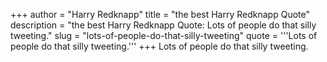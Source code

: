+++
author = "Harry Redknapp"
title = "the best Harry Redknapp Quote"
description = "the best Harry Redknapp Quote: Lots of people do that silly tweeting."
slug = "lots-of-people-do-that-silly-tweeting"
quote = '''Lots of people do that silly tweeting.'''
+++
Lots of people do that silly tweeting.
